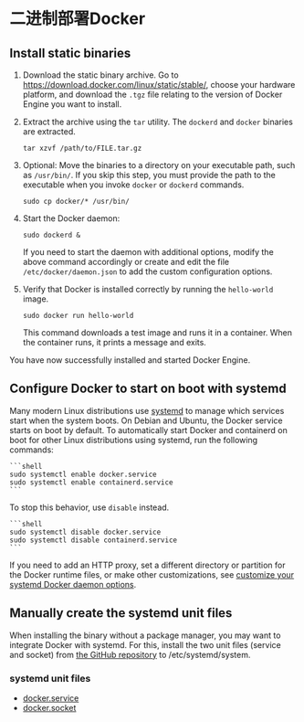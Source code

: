 # 二进制部署Docker

## Install static binaries

1. Download the static binary archive. Go to https://download.docker.com/linux/static/stable/, choose your hardware platform, and download the `.tgz` file relating to the version of Docker Engine you want to install.

2. Extract the archive using the `tar` utility. The `dockerd` and `docker` binaries are extracted.

   ```shell
   tar xzvf /path/to/FILE.tar.gz
   ```

3. Optional: Move the binaries to a directory on your executable path, such as `/usr/bin/`. If you skip this step, you must provide the path to the executable when you invoke `docker` or `dockerd` commands.

   ```shell
   sudo cp docker/* /usr/bin/
   ```

4. Start the Docker daemon:

   ```shell
   sudo dockerd &
   ```

   If you need to start the daemon with additional options, modify the above command accordingly or create and edit the file `/etc/docker/daemon.json` to add the custom configuration options.

5. Verify that Docker is installed correctly by running the `hello-world` image.

   ```shell
   sudo docker run hello-world
   ```

   This command downloads a test image and runs it in a container. When the container runs, it prints a message and exits.

You have now successfully installed and started Docker Engine.

## Configure Docker to start on boot with systemd

Many modern Linux distributions use [systemd](https://docs.docker.com/config/daemon/systemd/) to manage which services start when the system boots. On Debian and Ubuntu, the Docker service starts on boot by default. To automatically start Docker and containerd on boot for other Linux distributions using systemd, run the following commands:

    ```shell
    sudo systemctl enable docker.service
    sudo systemctl enable containerd.service
    ```

To stop this behavior, use `disable` instead.

    ```shell
    sudo systemctl disable docker.service
    sudo systemctl disable containerd.service
    ```

If you need to add an HTTP proxy, set a different directory or partition for the Docker runtime files, or make other customizations, see [customize your systemd Docker daemon options](https://docs.docker.com/config/daemon/systemd/).

## Manually create the systemd unit files

When installing the binary without a package manager, you may want to integrate Docker with systemd. For this, install the two unit files (service and socket) from [the GitHub repository](https://github.com/moby/moby/tree/master/contrib/init/systemd) to /etc/systemd/system.

### systemd unit files

- [docker.service](https://github.com/moby/moby/blob/master/contrib/init/systemd/docker.service)
- [docker.socket](https://github.com/moby/moby/blob/master/contrib/init/systemd/docker.socket)

